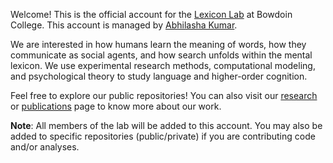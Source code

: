 Welcome! This is the official account for the [Lexicon Lab](https://thelexiconlab.github.io/) at Bowdoin College. This account is managed by [Abhilasha Kumar](http://abhilashak.weebly.com/).

We are interested in how humans learn the meaning of words, how they communicate as social agents, and how search unfolds within the mental lexicon. We use experimental research methods, computational modeling, and psychological theory to study language and higher-order cognition.

Feel free to explore our public repositories! You can also visit our [research](https://thelexiconlab.github.io/research/) or [publications](https://thelexiconlab.github.io/publications/) page to know more about our work.

**Note**: All members of the lab will be added to this account. You may also be added to specific repositories (public/private) if you are contributing code and/or analyses. 
